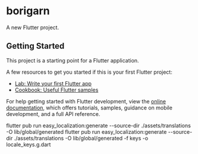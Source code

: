 # borigarn

A new Flutter project.

## Getting Started

This project is a starting point for a Flutter application.

A few resources to get you started if this is your first Flutter project:

- [Lab: Write your first Flutter app](https://docs.flutter.dev/get-started/codelab)
- [Cookbook: Useful Flutter samples](https://docs.flutter.dev/cookbook)

For help getting started with Flutter development, view the
[online documentation](https://docs.flutter.dev/), which offers tutorials,
samples, guidance on mobile development, and a full API reference.

flutter pub run easy_localization:generate --source-dir ./assets/translations -O lib/global/generated
flutter pub run easy_localization:generate --source-dir ./assets/translations -O lib/global/generated -f keys  -o locale_keys.g.dart
